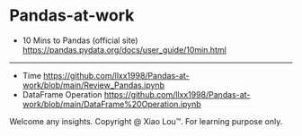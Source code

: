 # Pandas-at-work

- 10 Mins to Pandas (official site) <https://pandas.pydata.org/docs/user_guide/10min.html>
***
- Time <https://github.com/llxx1998/Pandas-at-work/blob/main/Review_Pandas.ipynb>
- DataFrame Operation <https://github.com/llxx1998/Pandas-at-work/blob/main/DataFrame%20Operation.ipynb>

Welcome any insights. Copyright @ Xiao Lou™. For learning purpose only. 

